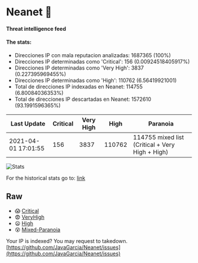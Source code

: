 # Neanet :hocho:
#### Threat intelligence feed
#### The stats:

- Direcciones IP con mala reputacion analizadas: 1687365 (100%)
- Direcciones IP determinadas como 'Critical':  156 (0.00924518405917%)
- Direcciones IP determinadas como 'Very High':  3837 (0.227395969455%)
- Direcciones IP determinadas como 'High':  110762 (6.56419921001)
- Total de direcciones IP indexadas en Neanet:  114755 (6.80084036353%)
- Total de direcciones IP descartadas en Neanet:  1572610 (93.1991596365%)

| Last Update | Critical | Very High | High | Paranoia |
| --- | --- | --- | --- | --- |
| 2021-04-01 17:01:55 | 156 | 3837 | 110762 | 114755 mixed list (Critical + Very High + High)|

![Stats](https://docs.google.com/spreadsheets/d/e/2PACX-1vSnaNMIXVabIpDJjufMlzH7poXnshF3mgd8Is1g9ytUEzVsP5my4Trn8f-xkoLLQ38xpL3HtmUexLo6/pubchart?oid=501124687&format=image)

For the historical stats go to: [link](/stats.csv)
## Raw
- :scream: [Critical](https://raw.githubusercontent.com/JavaGarcia/Neanet/master/blacklists/neanet_critical.txt)
- :fearful: [VeryHigh](https://raw.githubusercontent.com/JavaGarcia/Neanet/master/blacklists/neanet_veryHigh.txtt)
- :frowning: [High](https://raw.githubusercontent.com/JavaGarcia/Neanet/master/blacklists/neanet_high.txt)
- :dizzy_face: [Mixed-Paranoia](https://raw.githubusercontent.com/JavaGarcia/Neanet/master/blacklists/neanet_all.txt)


Your IP is indexed? You may request to takedown. [https://github.com/JavaGarcia/Neanet/issues](https://github.com/JavaGarcia/Neanet/issues)
































































































































































































































































































































































































































































































































































































































































































































































































































































































































































































































































































































































































































































































































































































































































































































































































































































































































































































































































































































































































































































































































































































































































































































































































































































































































































































































































































































































































































































































































































































































































































































































































































































































































































































































































































































































































































































































































































































































































































































































































































































































































































































































































































































































































































































































































































































































































































































































































































































































































































































































































































































































































































































































































































































































































































